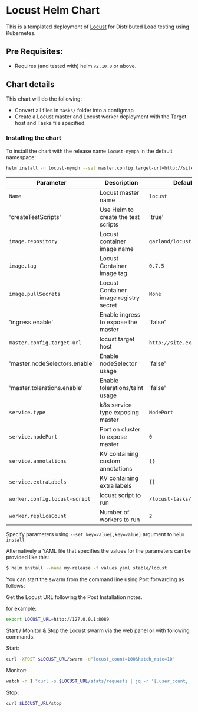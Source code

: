 # Locust Helm Chart

This is a templated deployment of [Locust](http://locust.io) for Distributed Load
testing using Kubernetes.

## Pre Requisites:

* Requires (and tested with) helm `v2.10.0` or above.

## Chart details

This chart will do the following:

* Convert all files in `tasks/` folder into a configmap
* Create a Locust master and Locust worker deployment with the Target host
  and Tasks file specified.


### Installing the chart

To install the chart with the release name `locust-nymph` in the default namespace:

```bash
helm install -n locust-nymph --set master.config.target-url=http://site.example.com stable/locust
```

| Parameter                    | Description                             | Default                                               |
| ---------------------------- | ----------------------------------      | ----------------------------------------------------- |
| `Name`                       | Locust master name                      | `locust`                                              |
| 'createTestScripts'          | Use Helm to create the test scripts     | 'true'                                                |
| `image.repository`           | Locust container image name             | `garland/locust          `                            |
| `image.tag`                  | Locust Container image tag              | `0.7.5`                                               |
| `image.pullSecrets`          | Locust Container image registry secret  | `None`                                                |
| 'ingress.enable'             | Enable ingress to expose the master     | 'false'                                               |
| `master.config.target-url`   | locust target host                      | `http://site.example.com`                             |
| 'master.nodeSelectors.enable'| Enable nodeSelector usage               | 'false'                                               |
| 'master.tolerations.enable'  | Enable tolerations/taint usage          | 'false'                                               |
| `service.type`               | k8s service type exposing master        | `NodePort`                                            |
| `service.nodePort`           | Port on cluster to expose master        | `0`                                                   |
| `service.annotations`        | KV containing custom annotations        | `{}`                                                  |
| `service.extraLabels`        | KV containing extra labels              | `{}`                                                  |
| `worker.config.locust-script`| locust script to run                    | `/locust-tasks/tasks.py`                              |
| `worker.replicaCount`        | Number of workers to run                | `2`                                                   |

Specify parameters using `--set key=value[,key=value]` argument to `helm install`

Alternatively a YAML file that specifies the values for the parameters can be provided like this:

```bash
$ helm install --name my-release -f values.yaml stable/locust
```

You can start the swarm from the command line using Port forwarding as follows:

Get the Locust URL following the Post Installation notes.

for example:
```bash
export LOCUST_URL=http://127.0.0.1:8089
```

Start / Monitor & Stop the Locust swarm via the web panel or with following commands:

Start:
```bash
curl -XPOST $LOCUST_URL/swarm -d"locust_count=100&hatch_rate=10"
```

Monitor:
```bash
watch -n 1 "curl -s $LOCUST_URL/stats/requests | jq -r '[.user_count, .total_rps, .state] | @tsv'"
```

Stop:
```bash
curl $LOCUST_URL/stop
```
